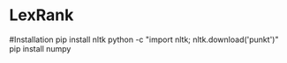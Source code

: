 # LexRank

#Installation
	pip install nltk
	python -c "import nltk; nltk.download('punkt')"
	pip install numpy
	
	
